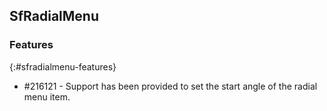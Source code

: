 ## SfRadialMenu

### Features
{:#sfradialmenu-features}

* \#216121 - Support has been provided to set the start angle of the radial menu item.